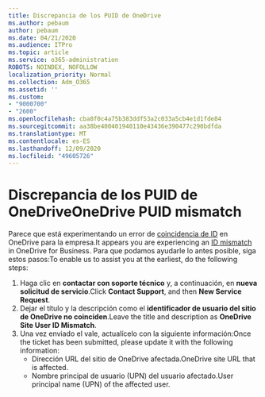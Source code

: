 ```yaml
---
title: Discrepancia de los PUID de OneDrive
ms.author: pebaum
author: pebaum
ms.date: 04/21/2020
ms.audience: ITPro
ms.topic: article
ms.service: o365-administration
ROBOTS: NOINDEX, NOFOLLOW
localization_priority: Normal
ms.collection: Adm_O365
ms.assetid: ''
ms.custom:
- "9000700"
- "2600"
ms.openlocfilehash: cba8f0c4a75b383ddf53a2c033a5cb4e1d1fde84
ms.sourcegitcommit: aa38be400401940110e43436e390477c290bdfda
ms.translationtype: MT
ms.contentlocale: es-ES
ms.lasthandoff: 12/09/2020
ms.locfileid: "49605726"
---
```

# <a name="onedrive-puid-mismatch"></a><span data-ttu-id="cf3d5-102">Discrepancia de los PUID de OneDrive</span><span class="sxs-lookup"><span data-stu-id="cf3d5-102">OneDrive PUID mismatch</span></span>

<span data-ttu-id="cf3d5-103">Parece que está experimentando un error de [coincidencia de ID](https://docs.microsoft.com/sharepoint/troubleshoot/administration/access-denied-or-need-permission-error-sharepoint-online-or-onedrive-for-business#when-accessing-a-onedrive-site) en OneDrive para la empresa.</span><span class="sxs-lookup"><span data-stu-id="cf3d5-103">It appears you are experiencing an [ID mismatch](https://docs.microsoft.com/sharepoint/troubleshoot/administration/access-denied-or-need-permission-error-sharepoint-online-or-onedrive-for-business#when-accessing-a-onedrive-site) in OneDrive for Business.</span></span> <span data-ttu-id="cf3d5-104">Para que podamos ayudarle lo antes posible, siga estos pasos:</span><span class="sxs-lookup"><span data-stu-id="cf3d5-104">To enable us to assist you at the earliest, do the following steps:</span></span>

1. <span data-ttu-id="cf3d5-105">Haga clic en  **contactar con soporte técnico** y, a continuación, en  **nueva solicitud de servicio**.</span><span class="sxs-lookup"><span data-stu-id="cf3d5-105">Click  **Contact Support**, and then  **New Service Request**.</span></span>
2. <span data-ttu-id="cf3d5-106">Dejar el título y la descripción como el  **identificador de usuario del sitio de OneDrive no coinciden**.</span><span class="sxs-lookup"><span data-stu-id="cf3d5-106">Leave the title and description as  **OneDrive Site User ID Mismatch**.</span></span>
3. <span data-ttu-id="cf3d5-107">Una vez enviado el vale, actualícelo con la siguiente información:</span><span class="sxs-lookup"><span data-stu-id="cf3d5-107">Once the ticket has been submitted, please update it with the following information:</span></span>
    - <span data-ttu-id="cf3d5-108">Dirección URL del sitio de OneDrive afectada.</span><span class="sxs-lookup"><span data-stu-id="cf3d5-108">OneDrive site URL that is affected.</span></span>
    - <span data-ttu-id="cf3d5-109">Nombre principal de usuario (UPN) del usuario afectado.</span><span class="sxs-lookup"><span data-stu-id="cf3d5-109">User principal name (UPN) of the affected user.</span></span>
